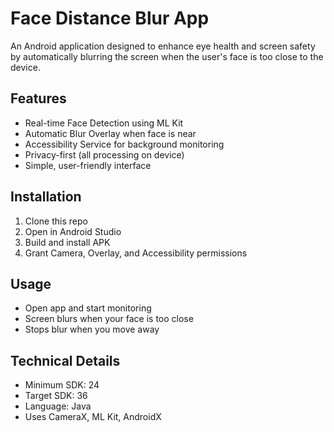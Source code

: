 # Face Distance Blur App

An Android application designed to enhance eye health and screen safety by automatically blurring the screen when the user's face is too close to the device.

## Features
- Real-time Face Detection using ML Kit
- Automatic Blur Overlay when face is near
- Accessibility Service for background monitoring
- Privacy-first (all processing on device)
- Simple, user-friendly interface

## Installation
1. Clone this repo
2. Open in Android Studio
3. Build and install APK
4. Grant Camera, Overlay, and Accessibility permissions

## Usage
- Open app and start monitoring  
- Screen blurs when your face is too close  
- Stops blur when you move away  

## Technical Details
- Minimum SDK: 24  
- Target SDK: 36  
- Language: Java  
- Uses CameraX, ML Kit, AndroidX  
